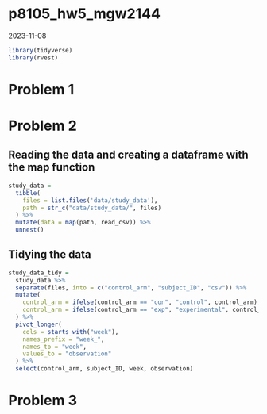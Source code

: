p8105_hw5_mgw2144
================
2023-11-08

``` r
library(tidyverse)
library(rvest)
```

# Problem 1

# Problem 2

## Reading the data and creating a dataframe with the map function

``` r
study_data = 
  tibble(
    files = list.files('data/study_data'),
    path = str_c("data/study_data/", files)
  ) %>% 
  mutate(data = map(path, read_csv)) %>% 
  unnest() 
```

## Tidying the data

``` r
study_data_tidy = 
  study_data %>% 
  separate(files, into = c("control_arm", "subject_ID", "csv")) %>% 
  mutate(
    control_arm = ifelse(control_arm == "con", "control", control_arm),
    control_arm = ifelse(control_arm == "exp", "experimental", control_arm)
  ) %>% 
  pivot_longer(
    cols = starts_with("week"),
    names_prefix = "week_",
    names_to = "week",
    values_to = "observation"
  ) %>% 
  select(control_arm, subject_ID, week, observation)
```

# Problem 3
